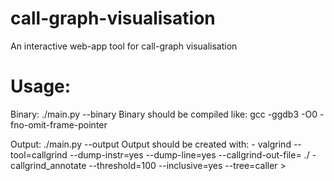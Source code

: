 # call-graph-visualisation

An interactive web-app tool for call-graph visualisation

# Usage:
Binary: ./main.py --binary <path to binary> 
Binary should be compiled like: gcc -ggdb3 -O0  -fno-omit-frame-pointer

Output: ./main.py --output <path to output-file>
Output should be created with:
    - valgrind --tool=callgrind --dump-instr=yes --dump-line=yes --callgrind-out-file=<callgrind-output-file> ./<binary>
    - callgrind_annotate --threshold=100 --inclusive=yes --tree=caller <callgrind-output-file> > <output-file>